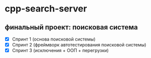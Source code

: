 # cpp-search-server
## финальный проект: поисковая система
- [x] Спринт 1 (основа поисковой системы) 
- [x] Спринт 2 (фреймворк автотестирования поисковой системы)
- [x] Спринт 3 (исключения + ООП + перегрузки)
